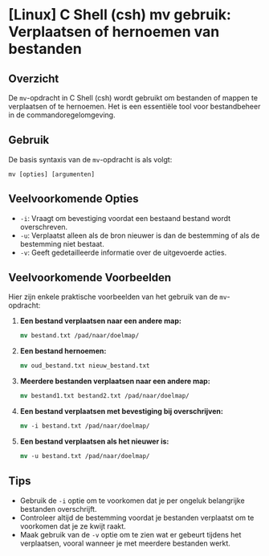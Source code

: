 # [Linux] C Shell (csh) mv gebruik: Verplaatsen of hernoemen van bestanden

## Overzicht
De `mv`-opdracht in C Shell (csh) wordt gebruikt om bestanden of mappen te verplaatsen of te hernoemen. Het is een essentiële tool voor bestandbeheer in de commandoregelomgeving.

## Gebruik
De basis syntaxis van de `mv`-opdracht is als volgt:

```
mv [opties] [argumenten]
```

## Veelvoorkomende Opties
- `-i`: Vraagt om bevestiging voordat een bestaand bestand wordt overschreven.
- `-u`: Verplaatst alleen als de bron nieuwer is dan de bestemming of als de bestemming niet bestaat.
- `-v`: Geeft gedetailleerde informatie over de uitgevoerde acties.

## Veelvoorkomende Voorbeelden
Hier zijn enkele praktische voorbeelden van het gebruik van de `mv`-opdracht:

1. **Een bestand verplaatsen naar een andere map:**
   ```csh
   mv bestand.txt /pad/naar/doelmap/
   ```

2. **Een bestand hernoemen:**
   ```csh
   mv oud_bestand.txt nieuw_bestand.txt
   ```

3. **Meerdere bestanden verplaatsen naar een andere map:**
   ```csh
   mv bestand1.txt bestand2.txt /pad/naar/doelmap/
   ```

4. **Een bestand verplaatsen met bevestiging bij overschrijven:**
   ```csh
   mv -i bestand.txt /pad/naar/doelmap/
   ```

5. **Een bestand verplaatsen als het nieuwer is:**
   ```csh
   mv -u bestand.txt /pad/naar/doelmap/
   ```

## Tips
- Gebruik de `-i` optie om te voorkomen dat je per ongeluk belangrijke bestanden overschrijft.
- Controleer altijd de bestemming voordat je bestanden verplaatst om te voorkomen dat je ze kwijt raakt.
- Maak gebruik van de `-v` optie om te zien wat er gebeurt tijdens het verplaatsen, vooral wanneer je met meerdere bestanden werkt.